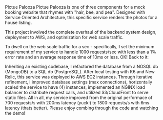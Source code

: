 Pictue Palooza
Pictue Palooza is one of three components for a mock booking website that rhymes with "hair, bee, and pea". Designed with Service Oriented Architecture, this specific service renders the photos for a house listing.

This project involved the complete overhaul of the backend system design, deployment to AWS, and optimization for web scale traffic.

To dwell on the web scale traffic for a sec - specifically, I set the minimum requirement of my service to handle 1000 requests/sec with less than a 1% error rate and an average response time of 10ms or less. OK! Back to it:

Inheriting an existing codebase, I refactored the database from a NOSQL db (MongoDB) to a SQL db (PostgreSQL). After local testing with K6 and New Relic, this service was deployed to AWS EC2 instances. Through iterative refinement, I improved database settings (max connections), horizontally scaled the service to have (4) instances, implemented an NGINX load balancer to distribute request calls, and utilized S3/CloudFront to serve static files. All in all, my service improved from the original performace of 700 requests/s with 200ms latency (yuck!) to 1800 requests/s with 6ms latency (thats better). Please enjoy combing through the code and watching the demo!

